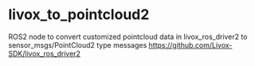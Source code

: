 # livox_to_pointcloud2

ROS2 node to convert customized pointcloud data in livox_ros_driver2 to sensor_msgs/PointCloud2 type messages
https://github.com/Livox-SDK/livox_ros_driver2
